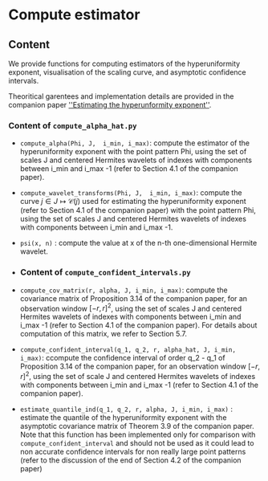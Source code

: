 # Compute estimator

## Content

We provide functions for computing estimators of the hyperuniformity exponent, visualisation of the scaling curve, and asymptotic confidence intervals.

Theoritical garentees and implementation details are provided in the companion paper [''Estimating the hyperunformity exponent''](https://arxiv.org).

### Content of ``compute_alpha_hat.py``

- `compute_alpha(Phi, J,  i_min, i_max)`: compute the estimator of the hyperuniformity exponent with the point pattern Phi, using the set of scales J and centered Hermites wavelets of indexes with components between i_min and i_max -1 (refer to Section 4.1 of the companion paper). 

- `compute_wavelet_transforms(Phi, J,  i_min, i_max)`: compute the curve $`j \in J \mapsto \mathcal{C}(j)`$ used for estimating the hyperuniformity exponent (refer to Section 4.1 of the companion paper) with the point pattern Phi, using the set of scales J and centered Hermites wavelets of indexes with components between i_min and i_max -1.

- `psi(x, n)` : compute the value at x of the n-th one-dimensional Hermite wavelet.

- ### Content of ``compute_confident_intervals.py``

- `compute_cov_matrix(r, alpha, J, i_min, i_max)`: compute the covariance matrix of Proposition 3.14 of the companion paper, for an observation window $`[-r, r]^2`$, using the set of scales J and centered Hermites wavelets of indexes with components between i_min and i_max -1 (refer to Section 4.1 of the companion paper). For details about computation of this matrix, we refer to Section 5.7.

- `compute_confident_interval(q_1, q_2, r, alpha_hat, J, i_min, i_max)`: ccompute the confidence interval of order q_2 - q_1 of Proposition 3.14 of the companion paper, for an observation window  $`[-r, r]^2`$, using the set of scale J and centered Hermites wavelets of indexes with components between i_min and i_max -1 (refer to Section 4.1 of the companion paper).

- `estimate_quantile_ind(q_1, q_2, r, alpha, J, i_min, i_max)` : estimate the quantile of the hyperuniformity exponent with the asymptotic covariance matrix of Theorem 3.9 of the companion paper. Note that this function has been implemented only for comparison with `compute_confident_interval` and should not be used as it could lead to non accurate confidence intervals for non really large point patterns (refer to the discussion of the end of Section 4.2 of the companion paper)
